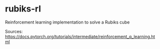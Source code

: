 # rubiks-rl
Reinforcement learning implementation to solve a Rubiks cube

Sources:
https://docs.pytorch.org/tutorials/intermediate/reinforcement_q_learning.html